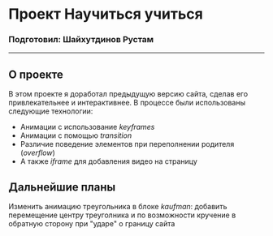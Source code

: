 # Проект **Научиться учиться**
### Подготовил: Шайхутдинов Рустам
------
## О проекте
В этом проекте я доработал предыдущую версию сайта, сделав его привлекательнее и интерактивнее.
В процессе были использованы следующие технологии: 
* Анимации с использование *keyframes*
* Анимации с помощью *transition*
* Различие поведение элементов при переполнении родителя (*overflow*)
* А также *iframe* для добавления видео на страницу
## Дальнейшие планы
Изменить анимацию треугольника в блоке *kaufman*: добавить перемещение центру треуголника и по возможности кручение в обратную сторону при "ударе" о границу сайта
